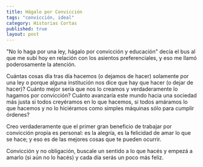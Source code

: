 ```yaml
---
title: Hágalo por Convicción
tags: "convicción, ideal"
category: Historias Cortas
published: true
layout: post
---
```


"No lo haga por una ley, hágalo por convicción y educación" decía el bus al que me subí hoy en relación con los asientos preferenciales, y eso me llamó poderosamente la atención.

Cuántas cosas día tras día hacemos (o dejamos de hacer) solamente por una ley o porque alguna institución nos dice que hay que hacer (o dejar de hacer)? Cuánto mejor sería que nos lo creamos y verdaderamente lo hagamos por convicción? Cuánto avanzaría este mundo hacia una sociedad más justa si todos creyéramos en lo que hacemos, si todos amáramos lo que hacemos y no lo hiciéramos como simples máquinas sólo para cumplir órdenes?

Creo verdaderamente que el primer gran beneficio de trabajar por convicción propia es personal: es la alegría, es la felicidad de amar lo que se hace; y eso es de las mejores cosas que te pueden ocurrir.

Convicción y no obligación, buscale un sentido a lo que hacés y empezá a amarlo (si aún no lo hacés) y cada día serás un poco más feliz.
